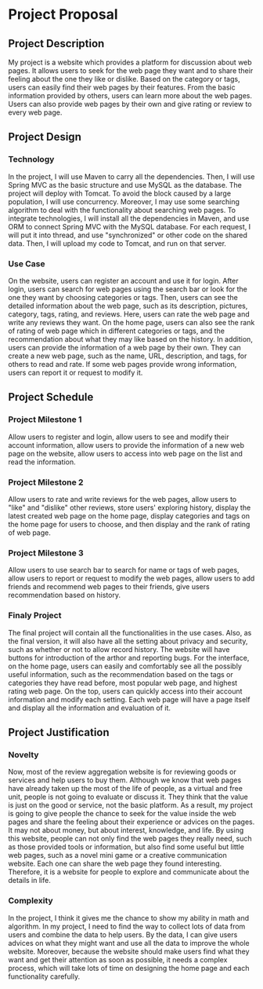 # Project Proposal

## Project Description
My project is a website which provides a platform for discussion about web pages. It allows users to seek for the web page they want and to share their feeling about the one they like or dislike. Based on the category or tags, users can easily find their web pages by their features. From the basic information provided by others, users can learn more about the web pages. Users can also provide web pages by their own and give rating or review to every web page. 

## Project Design

### Technology
In the project, I will use Maven to carry all the dependencies. Then, I will use Spring MVC as the basic structure and use MySQL as the database. The project will deploy with Tomcat. To avoid the block caused by a large population, I will use concurrency. Moreover, I may use some searching algorithm to deal with the functionality about searching web pages. To integrate technologies, I will install all the dependencies in Maven, and use ORM to connect Spring MVC with the MySQL database. For each request, I will put it into thread, and use "synchronized" or other code on the shared data. Then, I will upload my code to Tomcat, and run on that server. 

### Use Case
On the website, users can register an account and use it for login. After login, users can search for web pages using the search bar or look for the one they want by choosing categories or tags. Then, users can see the detailed information about the web page, such as its description, pictures, category, tags, rating, and reviews. Here, users can rate the web page and write any reviews they want. On the home page, users can also see the rank of rating of web page which in different categories or tags, and the recommendation about what they may like based on the history. In addition, users can provide the information of a web page by their own. They can create a new web page, such as the name, URL, description, and tags, for others to read and rate. If some web pages provide wrong information, users can report it or request to modify it.

## Project Schedule

### Project Milestone 1
Allow users to register and login, allow users to see and modify their account information, allow users to provide the information of a new web page on the website, allow users to access into web page on the list and read the information.

### Project Milestone 2
Allow users to rate and write reviews for the web pages, allow users to "like" and "dislike" other reviews, store users' exploring history, display the latest created web page on the home page, display categories and tags on the home page for users to choose, and then display and the rank of rating of web page.

### Project Milestone 3
Allow users to use search bar to search for name or tags of web pages, allow users to report or request to modify the web pages, allow users to add friends and recommend web pages to their friends, give users recommendation based on history.

### Finaly Project
The final project will contain all the functionalities in the use cases. Also, as the final version, it will also have all the setting about privacy and security, such as whether or not to allow record history. The website will have buttons for introduction of the arthor and reporting bugs. For the interface, on the home page, users can easily and comfortably see all the possibly useful information, such as the recommendation based on the tags or categories they have read before, most popular web page, and highest rating web page. On the top, users can quickly access into their account information and modify each setting. Each web page will have a page itself and display all the information and evaluation of it.

## Project Justification

### Novelty
Now, most of the review aggregation website is for reviewing goods or services and help users to buy them. Although we know that web pages have already taken up the most of the life of people, as a virtual and free unit, people is not going to evaluate or discuss it. They think that the value is just on the good or service, not the basic platform. As a result, my project is going to give people the chance to seek for the value inside the web pages and share the feeling about their experience or advices on the pages. It may not about money, but about interest, knowledge, and life. By using this website, people can not only find the web pages they really need, such as those provided tools or information, but also find some useful but little web pages, such as a novel mini game or a creative communication website. Each one can share the web page they found interesting. Therefore, it is a website for people to explore and communicate about the details in life.

### Complexity
In the project, I think it gives me the chance to show my ability in math and algorithm. In my project, I need to find the way to collect lots of data from users and combine the data to help users. By the data, I can give users advices on what they might want and use all the data to improve the whole website. Moreover, because the website should make users find what they want and get their attention as soon as possible, it needs a complex process, which will take lots of time on designing the home page and each functionality carefully.
